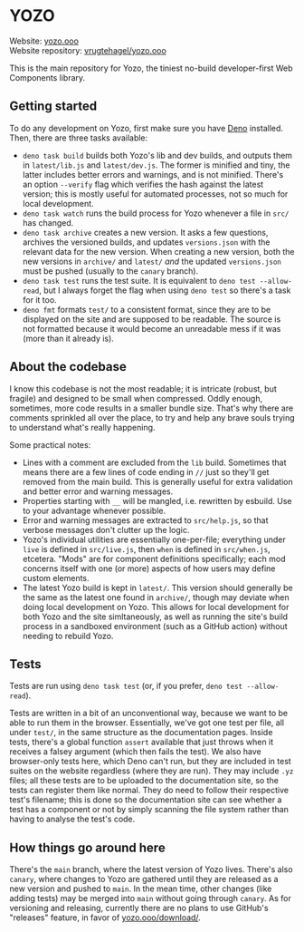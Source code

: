 # YOZO

Website: [yozo.ooo](https://yozo.ooo/) \
Website repository: [vrugtehagel/yozo.ooo](https://github.com/vrugtehagel/yozo.ooo)

This is the main repository for Yozo, the tiniest no-build developer-first Web Components library.

## Getting started

To do any development on Yozo, first make sure you have [Deno](https://deno.com/) installed. Then, there are three tasks available:
- `deno task build` builds both Yozo's lib and dev builds, and outputs them in `latest/lib.js` and `latest/dev.js`. The former is minified and tiny, the latter includes better errors and warnings, and is not minified. There's an option `--verify` flag which verifies the hash against the latest version; this is mostly useful for automated processes, not so much for local development.
- `deno task watch` runs the build process for Yozo whenever a file in `src/` has changed.
- `deno task archive` creates a new version. It asks a few questions, archives the versioned builds, and updates `versions.json` with the relevant data for the new version. When creating a new version, both the new versions in `archive/` and `latest/` _and_ the updated `versions.json` must be pushed (usually to the `canary` branch).
- `deno task test` runs the test suite. It is equivalent to `deno test --allow-read`, but I always forget the flag when using `deno test` so there's a task for it too.
- `deno fmt` formats `test/` to a consistent format, since they are to be displayed on the site and are supposed to be readable. The source is not formatted because it would become an unreadable mess if it was (more than it already is).

## About the codebase

I know this codebase is not the most readable; it is intricate (robust, but fragile) and designed to be small when compressed. Oddly enough, sometimes, more code results in a smaller bundle size. That's why there are comments sprinkled all over the place, to try and help any brave souls trying to understand what's really happening.

Some practical notes:
- Lines with a comment are excluded from the `lib` build. Sometimes that means there are a few lines of code ending in `//` just so they'll get removed from the main build. This is generally useful for extra validation and better error and warning messages.
- Properties starting with `__` will be mangled, i.e. rewritten by esbuild. Use to your advantage whenever possible.
- Error and warning messages are extracted to `src/help.js`, so that verbose messages don't clutter up the logic.
- Yozo's individual utilities are essentially one-per-file; everything under `live` is defined in `src/live.js`, then `when` is defined in `src/when.js`, etcetera. "Mods" are for component definitions specifically; each mod concerns itself with one (or more) aspects of how users may define custom elements.
- The latest Yozo build is kept in `latest/`. This version should generally be the same as the latest one found in `archive/`, though may deviate when doing local development on Yozo. This allows for local development for both Yozo and the site simltaneously, as well as running the site's build process in a sandboxed environment (such as a GitHub action) without needing to rebuild Yozo.

## Tests

Tests are run using `deno task test` (or, if you prefer, `deno test --allow-read`).

Tests are written in a bit of an unconventional way, because we want to be able to run them in the browser. Essentially, we've got one test per file, all under `test/`, in the same structure as the documentation pages. Inside tests, there's a global function `assert` available that just throws when it receives a falsey argument (which then fails the test). We also have browser-only tests here, which Deno can't run, but they are included in test suites on the website regardless (where they are run). They may include `.yz` files; all these tests are to be uploaded to the documentation site, so the tests can register them like normal. They do need to follow their respective test's filename; this is done so the documentation site can see whether a test has a component or not by simply scanning the file system rather than having to analyse the test's code.

## How things go around here

There's the `main` branch, where the latest version of Yozo lives. There's also `canary`, where changes to Yozo are gathered until they are released as a new version and pushed to `main`. In the mean time, other changes (like adding tests) may be merged into `main` without going through `canary`. As for versioning and releasing, currently there are no plans to use GitHub's "releases" feature, in favor of [yozo.ooo/download/](https://yozo.ooo/download/).
